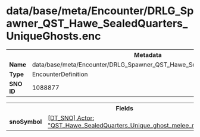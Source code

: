 <h1>data/base/meta/Encounter/DRLG_Spawner_QST_Hawe_SealedQuarters_UniqueGhosts.enc</h1><table><tr><th colspan="100%">Metadata</th></tr><tr><td><b>Name</b></td><td>data/base/meta/Encounter/DRLG_Spawner_QST_Hawe_SealedQuarters_UniqueGhosts.enc</td></tr><tr><td><b>Type</b></td><td>EncounterDefinition</td></tr><tr><td><b>SNO ID</b></td><td>1088877</td></tr></table>

<table><tr><th colspan="100%">Fields</th></tr><tr><td><b>snoSymbol</b></td><td><a href="..\Actor\QST_Hawe_SealedQuarters_Unique_ghost_melee_male_noteleport.acr.md">[DT_SNO] Actor: "QST_Hawe_SealedQuarters_Unique_ghost_melee_male_noteleport"</a></td></tr></table>

